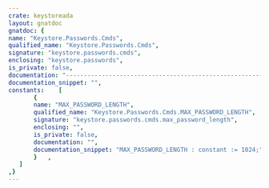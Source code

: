 ```yaml
---
crate: keystoreada
layout: gnatdoc
gnatdoc: {
name: "Keystore.Passwords.Cmds",
qualified_name: "Keystore.Passwords.Cmds",
signature: "keystore.passwords.cmds",
enclosing: "keystore.passwords",
is_private: false,
documentation: "---------------------------------------------------------------------\n  keystore-passwords-cmds -- External command based password provider\n  Copyright (C) 2019, 2020 Stephane Carrez\n  Written by Stephane Carrez (Stephane.Carrez@gmail.com)\n\n  Licensed under the Apache License, Version 2.0 (the \"License\");\n  you may not use this file except in compliance with the License.\n  You may obtain a copy of the License at\n\n      http://www.apache.org/licenses/LICENSE-2.0\n\n  Unless required by applicable law or agreed to in writing, software\n  distributed under the License is distributed on an \"AS IS\" BASIS,\n  WITHOUT WARRANTIES OR CONDITIONS OF ANY KIND, either express or implied.\n  See the License for the specific language governing permissions and\n  limitations under the License.\n---------------------------------------------------------------------",
documentation_snippet: "",
constants:    [
       {
       name: "MAX_PASSWORD_LENGTH",
       qualified_name: "Keystore.Passwords.Cmds.MAX_PASSWORD_LENGTH",
       signature: "keystore.passwords.cmds.max_password_length",
       enclosing: "",
       is_private: false,
       documentation: "",
       documentation_snippet: "MAX_PASSWORD_LENGTH : constant := 1024;",
       }   ,
   ]
,}
---
```

